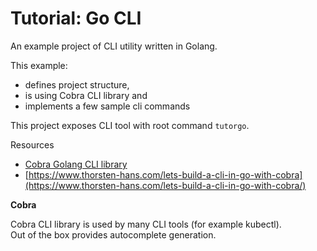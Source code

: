 # Tutorial: Go CLI

An example project of CLI utility written in Golang.

This example:
- defines project structure, 
- is using Cobra CLI library and
- implements a few sample cli commands

This project exposes CLI tool with root command `tutorgo`.

Resources
- [Cobra Golang CLI library](https://github.com/spf13/cobra)
- [https://www.thorsten-hans.com/lets-build-a-cli-in-go-with-cobra](https://www.thorsten-hans.com/lets-build-a-cli-in-go-with-cobra/)

**Cobra**

Cobra CLI library is used by many CLI tools (for example kubectl).  
Out of the box provides autocomplete generation.
